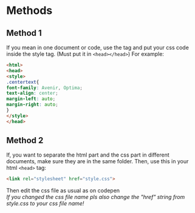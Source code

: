 # Methods
## Method 1
If you mean in one document or code, use the <style></style> tag and put your css code inside the style tag. (Must put it in `<head></head>`)
For example: 
```html
<html>
<head>
<style>
.centertext{
font-family: Avenir, Optima;
text-align: center;
margin-left: auto;
margin-right: auto;
}
</style>
</head>
```
## Method 2
If, you want to separate the html part and the css part in different documents, make sure they are in the same folder. Then, use this in your html `<head>` tag:<br>
```html
<link rel="stylesheet" href="style.css">
```

Then edit the css file as usual as on codepen<br>
*If you changed the css file name pls also change the "href" string from style.css to your css file name!*

